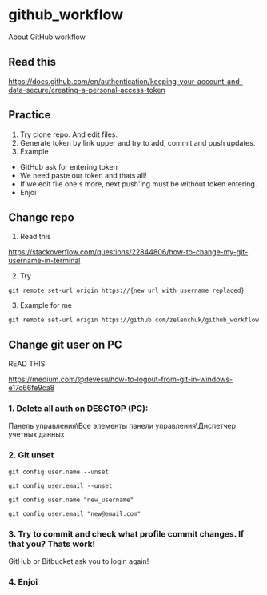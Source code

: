 # github_workflow
About GitHub workflow


## Read this

https://docs.github.com/en/authentication/keeping-your-account-and-data-secure/creating-a-personal-access-token


## Practice

1. Try clone repo. And edit files.
2. Generate token by link upper and try to add, commit and push updates.
3. Example

- GitHub ask for entering token
- We need paste our token and thats all!
- If we edit file one's more, next push'ing must be without token entering.
- Enjoi


## Change repo 


1. Read this

https://stackoverflow.com/questions/22844806/how-to-change-my-git-username-in-terminal


2. Try

`git remote set-url origin https://{new url with username replaced}`


3. Example for me

`
git remote set-url origin https://github.com/zelenchuk/github_workflow
`


## Change git user on PC

READ THIS

https://medium.com/@devesu/how-to-logout-from-git-in-windows-e17c66fe9ca8


### 1. Delete all auth on DESCTOP (PC):

Панель управления\Все элементы панели управления\Диспетчер учетных данных


### 2. Git unset 


`git config user.name --unset`

`git config user.email --unset`

`git config user.name "new_username"`

`git config user.email "new@email.com"`


### 3. Try to commit and check what profile commit changes. If that you? Thats work!

GitHub or Bitbucket ask you to login again!

### 4. Enjoi

